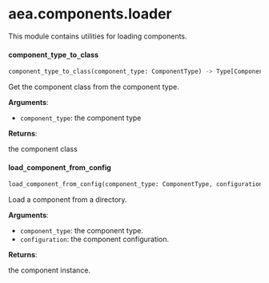 <a name=".aea.components.loader"></a>
# aea.components.loader

This module contains utilities for loading components.

<a name=".aea.components.loader.component_type_to_class"></a>
#### component`_`type`_`to`_`class

```python
component_type_to_class(component_type: ComponentType) -> Type[Component]
```

Get the component class from the component type.

**Arguments**:

- `component_type`: the component type

**Returns**:

the component class

<a name=".aea.components.loader.load_component_from_config"></a>
#### load`_`component`_`from`_`config

```python
load_component_from_config(component_type: ComponentType, configuration: ComponentConfiguration, *args, **kwargs) -> Component
```

Load a component from a directory.

**Arguments**:

- `component_type`: the component type.
- `configuration`: the component configuration.

**Returns**:

the component instance.

